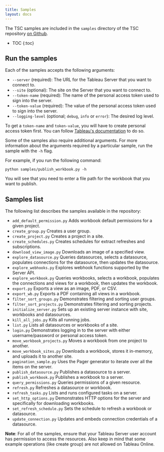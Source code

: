 ```yaml
---
title: Samples
layout: docs
---
```


The TSC samples are included in the `samples` directory of the TSC repository [on Github](https://github.com/tableau/server-client-python/tree/master/samples).

* TOC
{:toc}

## Run the samples

Each of the samples accepts the following arguments:

* `--server` (required): The URL for the Tableau Server that you want to connect to.
* `--site` (optional): The site on the Server that you want to connect to.
* `--token-name` (required): The name of the personal access token used to sign into the server.
* `--token-value` (required): The value of the personal access token used to sign into the server.
* `--logging-level` (optional; `debug`, `info` or `error`): The desired log level.

To get a `token-name` and `token-value`, you will have to create personal access token first.
You can follow [Tableau's documentation](https://help.tableau.com/current/server/en-us/security_personal_access_tokens.htm#create-tokens) to do so.

Some of the samples also require additional arguments. For more information about the arguments
required by a particular sample, run the sample with the `-h` flag.

For example, if you run the following command:

```shell
python samples/publish_workbook.py -h
```

You will see that you need to enter a file path for the workbook that you want to publish.

## Samples list

The following list describes the samples available in the repository:

* `add_default_permission.py` Adds workbook default permissions for a given project.
* `create_group.py` Creates a user group.
* `create_project.py` Creates a project in a site.
* `create_schedules.py` Creates schedules for extract refreshes and subscriptions.
* `download_view_image.py` Downloads an image of a specified view.
* `explore_datasource.py` Queries datasources, selects a datasource, populates connections for the datasource, then updates the datasource.
* `explore_webhooks.py` Explores webhook functions supported by the Server API.
* `explore_workbook.py` Queries workbooks, selects a workbook, populates the connections and views for a workbook, then updates the workbook.
* `export.py` Exports a view as an image, PDF, or CSV.
* `export_wb.py` Exports a PDF containing all views in a workbook.
* `filter_sort_groups.py` Demonstrates filtering and sorting user groups.
* `filter_sort_projects.py` Demonstrates filtering and sorting projects.
* `initialize_server.py` Sets up an existing server instance with site, workbooks and datasources.
* `kill_all_jobs.py` Kills all running jobs.
* `list.py` Lists all datasources or workbooks of a site.
* `login.py` Demonstrates logging in to the server with either username/password or personal access token.
* `move_workbook_projects.py` Moves a workbook from one project to another.
* `move_workbook_sites.py` Downloads a workbook, stores it in-memory, and uploads it to another site.
* `pagination_sample.py` Uses the Pager generator to iterate over all the items on the server.
* `publish_datasource.py` Publishes a datasource to a server.
* `publish_workbook.py` Publishes a workbook to a server.
* `query_permissions.py` Queries permissions of a given resource.
* `refresh.py` Refreshes a datasource or workbook.
* `refresh_tasks.py` Lists and runs configured tasks on a server.
* `set_http_options.py` Demonstrates HTTP options for the server and specifically for downloading workbooks.
* `set_refresh_schedule.py` Sets the schedule to refresh a workbook or datasource.
* `update_connection.py` Updates and embeds connection credentials of a datasource.

**Note**: For all of the samples, ensure that your Tableau Server user account has permission to access the resources. Also keep in mind that some example operations (like create group) are not allowed on Tableau Online.
